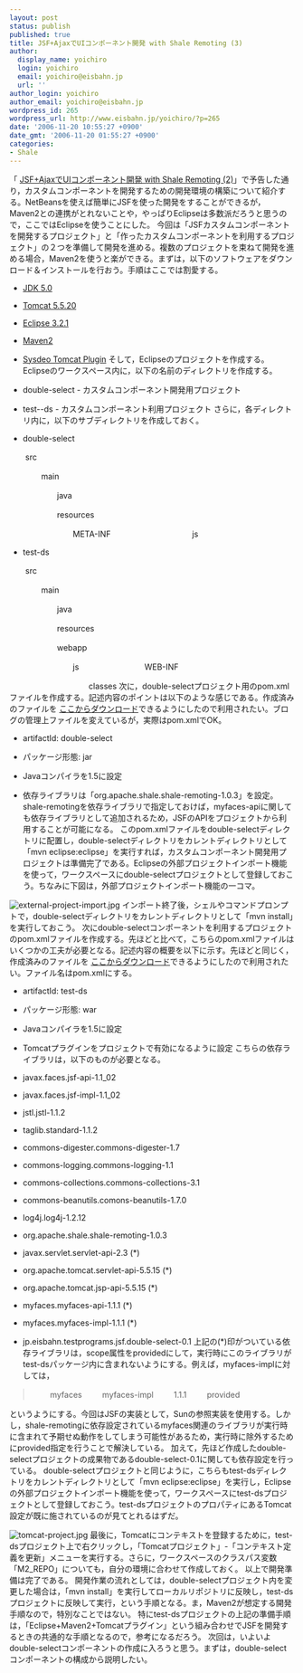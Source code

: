```yaml
---
layout: post
status: publish
published: true
title: JSF+AjaxでUIコンポーネント開発 with Shale Remoting (3)
author:
  display_name: yoichiro
  login: yoichiro
  email: yoichiro@eisbahn.jp
  url: ''
author_login: yoichiro
author_email: yoichiro@eisbahn.jp
wordpress_id: 265
wordpress_url: http://www.eisbahn.jp/yoichiro/?p=265
date: '2006-11-20 10:55:27 +0900'
date_gmt: '2006-11-20 01:55:27 +0900'
categories:
- Shale
---
```


「
[JSF+AjaxでUIコンポーネント開発 with Shale Remoting (2)](http://www.eisbahn.jp/yoichiro/2006/11/jsfajaxui_with_shale_remoting_1.html)」で予告した通り，カスタムコンポーネントを開発するための開発環境の構築について紹介する。NetBeansを使えば簡単にJSFを使った開発をすることができるが，Maven2との連携がとれないことや，やっぱりEclipseは多数派だろうと思うので，ここではEclipseを使うことにした。
今回は「JSFカスタムコンポーネントを開発するプロジェクト」と「作ったカスタムコンポーネントを利用するプロジェクト」の２つを準備して開発を進める。複数のプロジェクトを束ねて開発を進める場合，Maven2を使うと楽ができる。まずは，以下のソフトウェアをダウンロード＆インストールを行おう。手順はここでは割愛する。

* [JDK 5.0](http://java.sun.com/j2se/1.5.0/ja/download.html)

* [Tomcat 5.5.20](http://tomcat.apache.org/download-55.cgi)

* [Eclipse 3.2.1](http://www.eclipse.org/downloads/)

* [Maven2](http://maven.apache.org/download.html)

* [Sysdeo Tomcat Plugin](http://www.sysdeo.com/eclipse/tomcatplugin)
そして，Eclipseのプロジェクトを作成する。Eclipseのワークスペース内に，以下の名前のディレクトリを作成する。

* double-select - カスタムコンポーネント開発用プロジェクト

* test--ds - カスタムコンポーネント利用プロジェクト
さらに，各ディレクトリ内に，以下のサブディレクトリを作成しておく。

* double-select


　　src


　　　　main


　　　　　　java


　　　　　　resources


　　　　　　　　META-INF
　　　　　　　　　　js

* test-ds


　　src


　　　　main


　　　　　　java


　　　　　　resources


　　　　　　webapp


　　　　　　　　js
　　　　　　　　WEB-INF


　　　　　　　　　　classes
次に，double-selectプロジェクト用のpom.xmlファイルを作成する。記述内容のポイントは以下のような感じである。作成済みのファイルを
[ここからダウンロード](http://www.eisbahn.jp/yoichiro/double-select-pom.xml)できるようにしたので利用されたい。ブログの管理上ファイルを変えているが，実際はpom.xmlでOK。

* artifactId: double-select

* パッケージ形態: jar

* Javaコンパイラを1.5に設定

* 依存ライブラリは「org.apache.shale.shale-remoting-1.0.3」を設定。
shale-remotingを依存ライブラリで指定しておけば，myfaces-apiに関しても依存ライブラリとして追加されるため，JSFのAPIをプロジェクトから利用することが可能になる。
このpom.xmlファイルをdouble-selectディレクトリに配置し，double-selectディレクトリをカレントディレクトリとして「mvn eclipse:eclipse」を実行すれば，カスタムコンポーネント開発用プロジェクトは準備完了である。Eclipseの外部プロジェクトインポート機能を使って，ワークスペースにdouble-selectプロジェクトとして登録しておこう。ちなみに下図は，外部プロジェクトインポート機能の一コマ。

![external-project-import.jpg](http://www.eisbahn.jp/yoichiro/images/external-project-import.jpg)
インポート終了後，シェルやコマンドプロンプトで，double-selectディレクトリをカレントディレクトリとして「mvn install」を実行しておこう。
次にdouble-selectコンポーネントを利用するプロジェクトのpom.xmlファイルを作成する。先ほどと比べて，こちらのpom.xmlファイルはいくつかの工夫が必要となる。記述内容の概要を以下に示す。先ほどと同じく，作成済みのファイルを
[ここからダウンロード](http://www.eisbahn.jp/yoichiro/test-ds-pom.xml)できるようにしたので利用されたい。ファイル名はpom.xmlにする。

* artifactId: test-ds

* パッケージ形態: war

* Javaコンパイラを1.5に設定

* Tomcatプラグインをプロジェクトで有効になるように設定
こちらの依存ライブラリは，以下のものが必要となる。

* javax.faces.jsf-api-1.1_02

* javax.faces.jsf-impl-1.1_02

* jstl.jstl-1.1.2

* taglib.standard-1.1.2

* commons-digester.commons-digester-1.7

* commons-logging.commons-logging-1.1

* commons-collections.commons-collections-3.1

* commons-beanutils.comons-beanutils-1.7.0

* log4j.log4j-1.2.12

* org.apache.shale.shale-remoting-1.0.3

* javax.servlet.servlet-api-2.3 (*)

* org.apache.tomcat.servlet-api-5.5.15 (*)

* org.apache.tomcat.jsp-api-5.5.15 (*)

* myfaces.myfaces-api-1.1.1 (*)

* myfaces.myfaces-impl-1.1.1 (*)

* jp.eisbahn.testprograms.jsf.double-select-0.1
上記の(*)印がついている依存ライブラリは，scope属性をprovidedにして，実行時にこのライブラリがtest-dsパッケージ内に含まれないようにする。例えば，myfaces-implに対しては，

>　　
myfaces
　　
myfaces-impl
　　
1.1.1
　　
provided

というようにする。今回はJSFの実装として，Sunの参照実装を使用する。しかし，shale-remotingに依存設定されているmyfaces関連のライブラリが実行時に含まれて予期せぬ動作をしてしまう可能性があるため，実行時に除外するためにprovided指定を行うことで解決している。
加えて，先ほど作成したdouble-selectプロジェクトの成果物であるdouble-select-0.1に関しても依存設定を行っている。
double-selectプロジェクトと同じように，こちらもtest-dsディレクトリをカレントディレクトリとして「mvn eclipse:eclipse」を実行し，Eclipseの外部プロジェクトインポート機能を使って，ワークスペースにtest-dsプロジェクトとして登録しておこう。test-dsプロジェクトのプロパティにあるTomcat設定が既に施されているのが見てとれるはずだ。

![tomcat-project.jpg](http://www.eisbahn.jp/yoichiro/images/tomcat-project.jpg)
最後に，Tomcatにコンテキストを登録するために，test-dsプロジェクト上で右クリックし，「Tomcatプロジェクト」-「コンテキスト定義を更新」メニューを実行する。さらに，ワークスペースのクラスパス変数「M2_REPO」についても，自分の環境に合わせて作成しておく。
以上で開発準備は完了である。
開発作業の流れとしては，double-selectプロジェクト内を変更した場合は，「mvn install」を実行してローカルリポジトリに反映し，test-dsプロジェクトに反映して実行，という手順となる。ま，Maven2が想定する開発手順なので，特別なことではない。
特にtest-dsプロジェクトの上記の準備手順は，「Eclipse+Maven2+Tomcatプラグイン」という組み合わせでJSFを開発するときの共通的な手順となるので，参考になるだろう。
次回は，いよいよdouble-selectコンポーネントの作成に入ろうと思う。まずは，double-selectコンポーネントの構成から説明したい。
